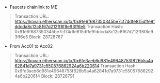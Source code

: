 - Faucets chainlink to ME 

> Transaction URL: https://kovan.etherscan.io/tx/0x91e6f687350345be7cf74dfe815dffe9fddcda8c12c8f67d212ff8f8e93ff6e5
Transaction Hash: 0x91e6f687350345be7cf74dfe815dffe9fddcda8c12c8f67d212ff8f8e93ff6e5
Block: 28728767

- From Acc01 to Acc02

> Transaction URL: https://kovan.etherscan.io/tx/0x6fe3aeb6d981e49648753f826b5a4a62841d7a9731c550576862924a6b220614
Transaction Hash: 0x6fe3aeb6d981e49648753f826b5a4a62841d7a9731c550576862924a6b220614
Block: 28728791
